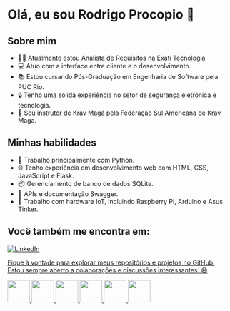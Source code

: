 # Olá, eu sou Rodrigo Procopio 👋

## Sobre mim
- 👨‍💼 Atualmente estou Analista de Requisitos na [Exati Tecnologia](https://exati.com.br/)
- 💻 Atuo com a interface entre cliente e o desenvolvimento.
- 📚 Estou cursando Pós-Graduação em Engenharia de Software pela PUC Rio.
- 🔒 Tenho uma sólida experiência no setor de segurança eletrônica e tecnologia.
- 🥋 Sou instrutor de Krav Magá pela Federação Sul Americana de Krav Maga.

## Minhas habilidades

- 🐍 Trabalho principalmente com Python.
- 🌐 Tenho experiência em desenvolvimento web com HTML, CSS, JavaScript e Flask.
- 📦 Gerenciamento de banco de dados SQLite.
- 📖 APIs e documentação Swagger.
- 🌌 Trabalho com hardware IoT, incluindo Raspberry Pi, Arduino e Asus Tinker.

                                                                               
## Você também me encontra em:
<a href="https://www.linkedin.com/in/rodrigoprocopio/">![LinkedIn](https://img.shields.io/badge/linkedin-%230077B5.svg?style=for-the-badge&logo=linkedin&logoColor=white)

Fique à vontade para explorar meus repositórios e projetos no GitHub. Estou sempre aberto a colaborações e discussões interessantes. 😄


<div style="display: inline">
  <img width='50' height='50' src="https://cdn.jsdelivr.net/gh/devicons/devicon/icons/python/python-original.svg" />
  <img width='50' height='50'src="https://cdn.jsdelivr.net/gh/devicons/devicon/icons/html5/html5-original.svg" />
  <img width='50' height='50'src="https://cdn.jsdelivr.net/gh/devicons/devicon/icons/css3/css3-original.svg" />
  <img width='50' height='50'src="https://cdn.jsdelivr.net/gh/devicons/devicon/icons/javascript/javascript-original.svg" />
  <img width='50' height='50'src="https://cdn.jsdelivr.net/gh/devicons/devicon/icons/sqlite/sqlite-original.svg" />
  <img width='50' height='50'src="https://cdn.jsdelivr.net/gh/devicons/devicon/icons/raspberrypi/raspberrypi-original.svg" />
  <img width='50' height='50 src="https://cdn.jsdelivr.net/gh/devicons/devicon/icons/arduino/arduino-original.svg" />
</div>


